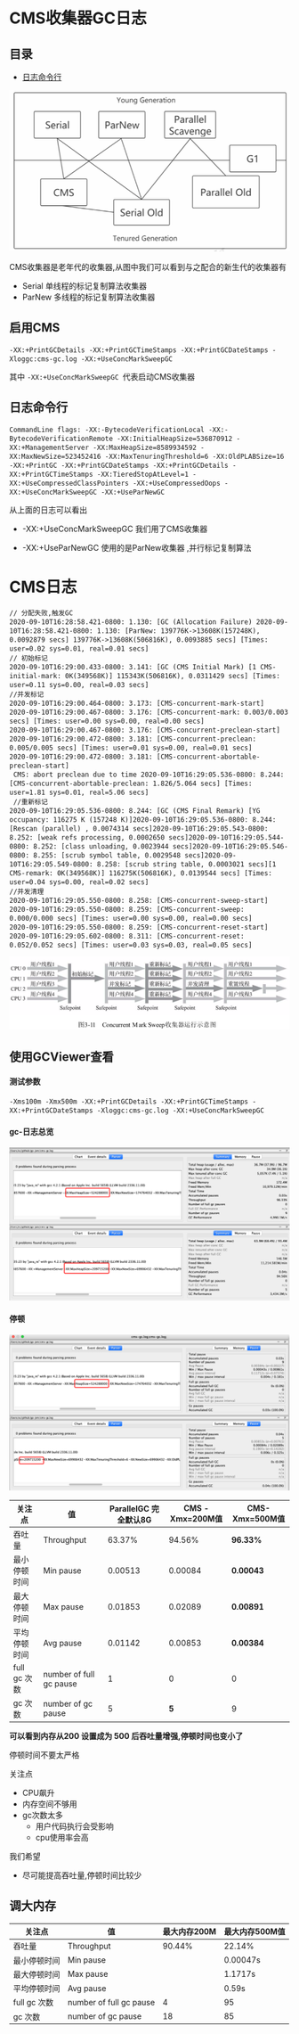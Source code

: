 # CMS收集器GC日志

## 目录

- [日志命令行](#日志命令行)

<img src="../../assets/image-20200908105903706.png" alt="image-20200908105903706" style="zoom:67%;" />

CMS收集器是老年代的收集器,从图中我们可以看到与之配合的新生代的收集器有

- Serial  单线程的标记复制算法收集器
- ParNew 多线程的标记复制算法收集器

## 启用CMS

```
-XX:+PrintGCDetails -XX:+PrintGCTimeStamps -XX:+PrintGCDateStamps -Xloggc:cms-gc.log -XX:+UseConcMarkSweepGC
```

其中 `-XX:+UseConcMarkSweepGC `代表启动CMS收集器

## 日志命令行

```
CommandLine flags: -XX:-BytecodeVerificationLocal -XX:-BytecodeVerificationRemote -XX:InitialHeapSize=536870912 -XX:+ManagementServer -XX:MaxHeapSize=8589934592 -XX:MaxNewSize=523452416 -XX:MaxTenuringThreshold=6 -XX:OldPLABSize=16 -XX:+PrintGC -XX:+PrintGCDateStamps -XX:+PrintGCDetails -XX:+PrintGCTimeStamps -XX:TieredStopAtLevel=1 -XX:+UseCompressedClassPointers -XX:+UseCompressedOops -XX:+UseConcMarkSweepGC -XX:+UseParNewGC 
```

从上面的日志可以看出

- -XX:+UseConcMarkSweepGC 我们用了CMS收集器

- -XX:+UseParNewGC  使用的是ParNew收集器 ,并行标记复制算法

# CMS日志

```
// 分配失败,触发GC
2020-09-10T16:28:58.421-0800: 1.130: [GC (Allocation Failure) 2020-09-10T16:28:58.421-0800: 1.130: [ParNew: 139776K->13608K(157248K), 0.0092879 secs] 139776K->13608K(506816K), 0.0093885 secs] [Times: user=0.02 sys=0.01, real=0.01 secs]
// 初始标记
2020-09-10T16:29:00.433-0800: 3.141: [GC (CMS Initial Mark) [1 CMS-initial-mark: 0K(349568K)] 115343K(506816K), 0.0311429 secs] [Times: user=0.11 sys=0.00, real=0.03 secs] 
//并发标记
2020-09-10T16:29:00.464-0800: 3.173: [CMS-concurrent-mark-start]
2020-09-10T16:29:00.467-0800: 3.176: [CMS-concurrent-mark: 0.003/0.003 secs] [Times: user=0.00 sys=0.00, real=0.00 secs] 
2020-09-10T16:29:00.467-0800: 3.176: [CMS-concurrent-preclean-start]
2020-09-10T16:29:00.472-0800: 3.181: [CMS-concurrent-preclean: 0.005/0.005 secs] [Times: user=0.01 sys=0.00, real=0.01 secs] 
2020-09-10T16:29:00.472-0800: 3.181: [CMS-concurrent-abortable-preclean-start]
 CMS: abort preclean due to time 2020-09-10T16:29:05.536-0800: 8.244: [CMS-concurrent-abortable-preclean: 1.826/5.064 secs] [Times: user=1.81 sys=0.01, real=5.06 secs] 
 //重新标记
2020-09-10T16:29:05.536-0800: 8.244: [GC (CMS Final Remark) [YG occupancy: 116275 K (157248 K)]2020-09-10T16:29:05.536-0800: 8.244: [Rescan (parallel) , 0.0074314 secs]2020-09-10T16:29:05.543-0800: 8.252: [weak refs processing, 0.0002650 secs]2020-09-10T16:29:05.544-0800: 8.252: [class unloading, 0.0023944 secs]2020-09-10T16:29:05.546-0800: 8.255: [scrub symbol table, 0.0029548 secs]2020-09-10T16:29:05.549-0800: 8.258: [scrub string table, 0.0003021 secs][1 CMS-remark: 0K(349568K)] 116275K(506816K), 0.0139544 secs] [Times: user=0.04 sys=0.00, real=0.02 secs] 
//并发清理
2020-09-10T16:29:05.550-0800: 8.258: [CMS-concurrent-sweep-start]
2020-09-10T16:29:05.550-0800: 8.259: [CMS-concurrent-sweep: 0.000/0.000 secs] [Times: user=0.00 sys=0.00, real=0.00 secs] 
2020-09-10T16:29:05.550-0800: 8.259: [CMS-concurrent-reset-start]
2020-09-10T16:29:05.602-0800: 8.311: [CMS-concurrent-reset: 0.052/0.052 secs] [Times: user=0.03 sys=0.03, real=0.05 secs] 
```

![image-20200819185709003](../../assets/image-20200819185709003.png)

## 使用GCViewer查看

#### 测试参数

```
-Xms100m -Xmx500m -XX:+PrintGCDetails -XX:+PrintGCTimeStamps -XX:+PrintGCDateStamps -Xloggc:cms-gc.log -XX:+UseConcMarkSweepGC
```

#### gc-日志总览

![image-20200910220105414](../../assets/image-20200910220105414.png)

#### 停顿

![image-20200910220255554](../../assets/image-20200910220255554.png)

| 关注点       | 值                      | ParallelGC 完全默认8G | CMS -Xmx=200M值 | CMS-Xmx=500M值 |
| ------------ | ----------------------- | --------------------- | --------------- | -------------- |
| 吞吐量       | Throughput              | 63.37%                | 94.56%          | **96.33%**     |
| 最小停顿时间 | Min pause               | 0.00513               | 0.00084         | **0.00043**    |
| 最大停顿时间 | Max pause               | 0.01853               | 0.02089         | **0.00891**    |
| 平均停顿时间 | Avg pause               | 0.01142               | 0.00853         | **0.00384**    |
| full gc 次数 | number of full gc pause | 1                     | 0               | 0              |
| gc 次数      | number of gc pause      | 5                     | **5**           | 9              |

**可以看到内存从200 设置成为 500 后吞吐量增强,停顿时间也变小了**

停顿时间不要太严格

关注点

- CPU飙升
- 内存空间不够用
- gc次数太多
  - 用户代码执行会受影响
  - cpu使用率会高

我们希望

-  尽可能提高吞吐量,停顿时间比较少

## 调大内存

| 关注点       | 值                      | 最大内存200M | 最大内存500M值 |
| ------------ | ----------------------- | ------------ | -------------- |
| 吞吐量       | Throughput              | 90.44%       | 22.14%         |
| 最小停顿时间 | Min pause               |              | 0.00047s       |
| 最大停顿时间 | Max pause               |              | 1.1717s        |
| 平均停顿时间 | Avg pause               |              | 0.59s          |
| full gc 次数 | number of full gc pause | 4            | 95             |
| gc 次数      | number of gc pause      | 18           | 85             |